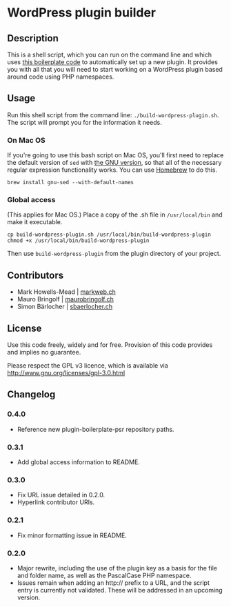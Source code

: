 # WordPress plugin builder

## Description
This is a shell script, which you can run on the command line and which uses
[this boilerplate code](https://github.com/WPSwitzerland/wp-plugin-default) to automatically set up a new plugin.
It provides you with all that you will need to start working on a WordPress plugin based around code using
PHP namespaces.

## Usage
Run this shell script from the command line: ``./build-wordpress-plugin.sh``. The script will prompt you for the
information it needs.

### On Mac OS
If you're going to use this bash script on Mac OS, you'll first need to replace the default version of ``sed`` with
[the GNU version](https://www.gnu.org/software/sed/), so that all of the necessary regular expression functionality
works. You can use [Homebrew](https://brew.sh/) to do this.

```
brew install gnu-sed --with-default-names
```

### Global access
(This applies for Mac OS.) Place a copy of the .sh file in ``/usr/local/bin`` and make it executable.

    cp build-wordpress-plugin.sh /usr/local/bin/build-wordpress-plugin
    chmod +x /usr/local/bin/build-wordpress-plugin

Then use ``build-wordpress-plugin`` from the plugin directory of your project.

## Contributors
* Mark Howells-Mead | [markweb.ch](https://markweb.ch)
* Mauro Bringolf | [maurobringolf.ch](https://maurobringolf.ch)
* Simon Bärlocher | [sbaerlocher.ch](https://sbaerlocher.ch)

## License
Use this code freely, widely and for free. Provision of this code provides and implies no guarantee.

Please respect the GPL v3 licence, which is available via http://www.gnu.org/licenses/gpl-3.0.html

## Changelog

### 0.4.0
* Reference new plugin-boilerplate-psr repository paths.

### 0.3.1
* Add global access information to README.

### 0.3.0
* Fix URL issue detailed in 0.2.0.
* Hyperlink contributor URIs.

### 0.2.1
* Fix minor formatting issue in README.

### 0.2.0
* Major rewrite, including the use of the plugin key as a basis for the file and folder name, as well as the PascalCase PHP namespace.
* Issues remain when adding an http:// prefix to a URL, and the script entry is currently not validated. These will be addressed in an upcoming version.
